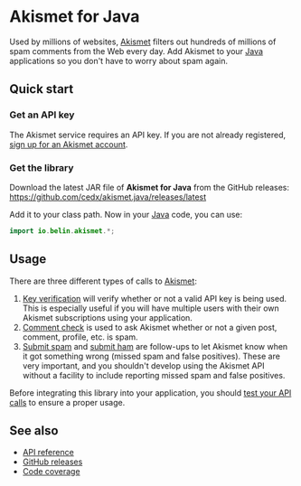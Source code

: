 # Akismet for Java
Used by millions of websites, [Akismet](https://akismet.com) filters out hundreds of millions of spam comments from the Web every day.
Add Akismet to your [Java](https://www.oracle.com/java) applications so you don't have to worry about spam again.

## Quick start

### Get an API key
The Akismet service requires an API key. If you are not already registered, [sign up for an Akismet account](https://akismet.com/developers).

### Get the library
Download the latest JAR file of **Akismet for Java** from the GitHub releases:  
https://github.com/cedx/akismet.java/releases/latest

Add it to your class path. Now in your [Java](https://www.oracle.com/java) code, you can use:

```java
import io.belin.akismet.*;
```

## Usage
There are three different types of calls to [Akismet](https://akismet.com):

1. [Key verification](usage/verify_key.md) will verify whether or not a valid API key is being used. This is especially useful if you will have multiple users with their own Akismet subscriptions using your application.
2. [Comment check](usage/check_comment.md) is used to ask Akismet whether or not a given post, comment, profile, etc. is spam.
3. [Submit spam](usage/submit_spam.md) and [submit ham](usage/submit_ham.md) are follow-ups to let Akismet know when it got something wrong (missed spam and false positives). These are very important, and you shouldn't develop using the Akismet API without a facility to include reporting missed spam and false positives.

Before integrating this library into your application, you should [test your API calls](testing.md) to ensure a proper usage.

## See also
- [API reference](api/)
- [GitHub releases](https://github.com/cedx/akismet.java/releases)
- [Code coverage](https://app.codecov.io/gh/cedx/akismet.java)
